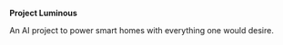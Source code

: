 <b>Project Luminous</b>
<div>An AI project to power smart homes with everything one would desire.</div>
